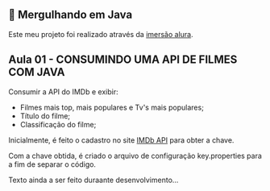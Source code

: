 ## 🤿 Mergulhando em Java

Este meu projeto foi realizado através da [imersão alura](https://www.alura.com.br/imersao-java/).

## Aula 01 - CONSUMINDO UMA API DE FILMES COM JAVA

Consumir a API do IMDb e exibir:

* Filmes mais top, mais populares e Tv's mais populares;
* Título do filme;
* Classificação do filme;

Inicialmente, é feito o cadastro no site [IMDb API](https://imdb-api.com/api) para obter a chave.

Com a chave obtida, é criado o arquivo de configuração key.properties para a fim de separar o código.

Texto ainda a ser feito duraante desenvolvimento...